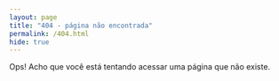 ```yaml
---
layout: page
title: "404 - página não encontrada"
permalink: /404.html
hide: true
---
```


Ops! Acho que você está tentando acessar uma página que não existe.